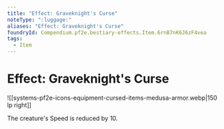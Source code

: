 ```yaml
---
title: "Effect: Graveknight's Curse"
noteType: ":luggage:"
aliases: "Effect: Graveknight's Curse"
foundryId: Compendium.pf2e.bestiary-effects.Item.6rnB7nK6J6zF4vea
tags:
  - Item
---
```


# Effect: Graveknight's Curse
![[systems-pf2e-icons-equipment-cursed-items-medusa-armor.webp|150 lp right]]

The creature's Speed is reduced by 10.
